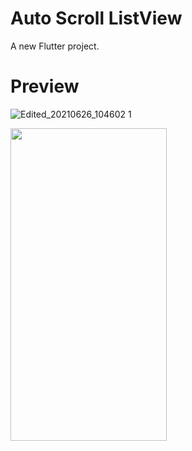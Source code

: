 # Auto Scroll ListView

A new Flutter project.

# Preview
![Edited_20210626_104602 1](https://user-images.githubusercontent.com/76887699/213862704-39286145-c733-4985-ad03-2a1b37b4334a.gif)


<p float="left">
  <img src="https://user-images.githubusercontent.com/76887699/213862428-a22bd881-d04d-4c6d-a897-1d9ae7b91300.png" width="250" height="500" />

</p>
